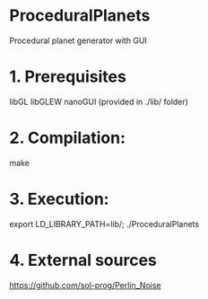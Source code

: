 # ProceduralPlanets
Procedural planet generator with GUI

# 1. Prerequisites
libGL
libGLEW 
nanoGUI (provided in ./lib/ folder)

# 2. Compilation:
 make

# 3. Execution:
 export LD_LIBRARY_PATH=lib/; 
 ./ProceduralPlanets

# 4. External sources
https://github.com/sol-prog/Perlin_Noise

